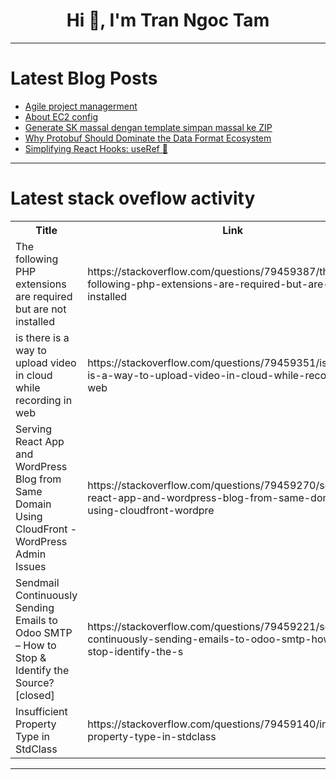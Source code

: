 <h1 align="center">Hi 👋, I'm Tran Ngoc Tam</h1>

---

# Latest Blog Posts 
<!-- BLOG-POST-LIST:START -->
- [Agile project managerment](https://dev.to/cng_qunguyn_11b65d9e1/agile-project-managerment-moi)
- [About EC2 config](https://dev.to/shiv15/-559h)
- [Generate SK massal dengan template simpan massal ke ZIP](https://dev.to/ekopriyanto/generate-sk-massal-dengan-template-simpan-massal-ke-zip-39he)
- [Why Protobuf Should Dominate the Data Format Ecosystem](https://dev.to/leapcell/why-protobuf-should-dominate-the-data-format-ecosystem-4ddd)
- [Simplifying React Hooks: useRef 💯](https://dev.to/alisamir/simplifying-react-hooks-useref-599)
<!-- BLOG-POST-LIST:END -->

---

# Latest stack oveflow activity
<table>
  <tr><th>Title</th><th>Link</th></tr>
  <!-- STACKOVERFLOW:START --><tr><td>The following PHP extensions are required but are not installed</td><td>https://stackoverflow.com/questions/79459387/the-following-php-extensions-are-required-but-are-not-installed</td></tr><tr><td>is there is a way to upload video in cloud while recording in web</td><td>https://stackoverflow.com/questions/79459351/is-there-is-a-way-to-upload-video-in-cloud-while-recording-in-web</td></tr><tr><td>Serving React App and WordPress Blog from Same Domain Using CloudFront - WordPress Admin Issues</td><td>https://stackoverflow.com/questions/79459270/serving-react-app-and-wordpress-blog-from-same-domain-using-cloudfront-wordpre</td></tr><tr><td>Sendmail Continuously Sending Emails to Odoo SMTP – How to Stop &amp; Identify the Source? [closed]</td><td>https://stackoverflow.com/questions/79459221/sendmail-continuously-sending-emails-to-odoo-smtp-how-to-stop-identify-the-s</td></tr><tr><td>Insufficient Property Type in StdClass</td><td>https://stackoverflow.com/questions/79459140/insufficient-property-type-in-stdclass</td></tr><!-- STACKOVERFLOW:END -->
</table>

---


